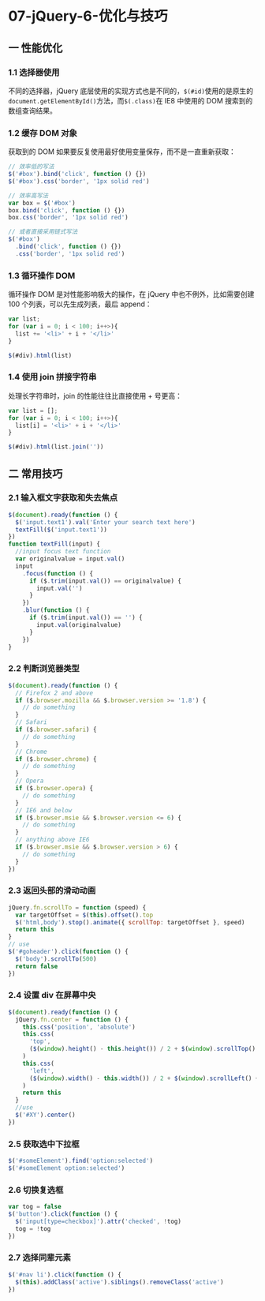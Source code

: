 # 07-jQuery-6-优化与技巧

## 一 性能优化

### 1.1 选择器使用

不同的选择器，jQuery 底层使用的实现方式也是不同的，`$(#id)`使用的是原生的 `document.getElementById()`方法，而`$(.class)`在 IE8 中使用的 DOM 搜索到的数组查询结果。

### 1.2 缓存 DOM 对象

获取到的 DOM 如果要反复使用最好使用变量保存，而不是一直重新获取：

```js
// 效率低的写法
$('#box').bind('click', function () {})
$('#box').css('border', '1px solid red')

// 效率高写法
var box = $('#box')
box.bind('click', function () {})
box.css('border', '1px solid red')

// 或者直接采用链式写法
$('#box')
  .bind('click', function () {})
  .css('border', '1px solid red')
```

### 1.3 循环操作 DOM

循环操作 DOM 是对性能影响极大的操作，在 jQuery 中也不例外，比如需要创建 100 个列表，可以先生成列表，最后 append：

```js
var list;
for (var i = 0; i < 100; i++>){
  list += '<li>' + i + '</li>'
}

$(#div).html(list)
```

### 1.4 使用 join 拼接字符串

处理长字符串时，join 的性能往往比直接使用 + 号更高：

```js
var list = [];
for (var i = 0; i < 100; i++>){
  list[i] = '<li>' + i + '</li>'
}

$(#div).html(list.join(''))
```

## 二 常用技巧

### 2.1 输入框文字获取和失去焦点

```js
$(document).ready(function () {
  $('input.text1').val('Enter your search text here')
  textFill($('input.text1'))
})
function textFill(input) {
  //input focus text function
  var originalvalue = input.val()
  input
    .focus(function () {
      if ($.trim(input.val()) == originalvalue) {
        input.val('')
      }
    })
    .blur(function () {
      if ($.trim(input.val()) == '') {
        input.val(originalvalue)
      }
    })
}
```

### 2.2 判断浏览器类型

```js
$(document).ready(function () {
  // Firefox 2 and above
  if ($.browser.mozilla && $.browser.version >= '1.8') {
    // do something
  }
  // Safari
  if ($.browser.safari) {
    // do something
  }
  // Chrome
  if ($.browser.chrome) {
    // do something
  }
  // Opera
  if ($.browser.opera) {
    // do something
  }
  // IE6 and below
  if ($.browser.msie && $.browser.version <= 6) {
    // do something
  }
  // anything above IE6
  if ($.browser.msie && $.browser.version > 6) {
    // do something
  }
})
```

### 2.3 返回头部的滑动动画

```js
jQuery.fn.scrollTo = function (speed) {
  var targetOffset = $(this).offset().top
  $('html,body').stop().animate({ scrollTop: targetOffset }, speed)
  return this
}
// use
$('#goheader').click(function () {
  $('body').scrollTo(500)
  return false
})
```

### 2.4 设置 div 在屏幕中央

```js
$(document).ready(function () {
  jQuery.fn.center = function () {
    this.css('position', 'absolute')
    this.css(
      'top',
      ($(window).height() - this.height()) / 2 + $(window).scrollTop() + 'px'
    )
    this.css(
      'left',
      ($(window).width() - this.width()) / 2 + $(window).scrollLeft() + 'px'
    )
    return this
  }
  //use
  $('#XY').center()
})
```

### 2.5 获取选中下拉框

```js
$('#someElement').find('option:selected')
$('#someElement option:selected')
```

### 2.6 切换复选框

```js
var tog = false
$('button').click(function () {
  $('input[type=checkbox]').attr('checked', !tog)
  tog = !tog
})
```

### 2.7 选择同辈元素

```js
$('#nav li').click(function () {
  $(this).addClass('active').siblings().removeClass('active')
})
```
